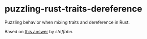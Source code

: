 # puzzling-rust-traits-dereference
Puzzling behavior when mixing traits and dereference in Rust.

Based on [this answer](https://users.rust-lang.org/t/trait-bounds-and-method-lookup/67345/8) by *steffahn*.
